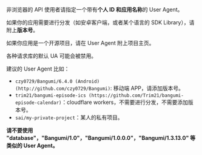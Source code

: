 非浏览器的 API 使用者请指定一个带有**个人 ID **和**应用名称**的 User Agent。

如果你的应用需要进行分发（如安卓客户端，或者某个语言的 SDK Library），请附上**版本号**。

如果你应用是一个开源项目，请在 User Agent 附上项目主页。

各种请求库的默认 UA 可能会被禁用。

建议的 User Agent 比如：

- `czy0729/Bangumi/6.4.0 (Android) (http://github.com/czy0729/Bangumi)`: 移动端 APP，请添加版本号。
- `trim21/bangumi-episode-ics (https://github.com/Trim21/bangumi-episode-calendar)`：cloudflare workers，不需要进行分发，不需要添加版本号。
- `sai/my-private-project`：某人的私有项目。

**请不要使用 "database"，"Bangumi/1.0"，"Bangumi/1.0.0.0"，"Bangumi/1.3.13.0" 等类似的 User Agent。**
